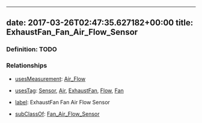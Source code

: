
---
date: 2017-03-26T02:47:35.627182+00:00
title: ExhaustFan_Fan_Air_Flow_Sensor
---
### Definition: TODO

### Relationships

* [usesMeasurement](https://brickschema.org/schema/1.0/BrickFrame#usesMeasurement): [Air_Flow](https://brickschema.org/schema/1.0/Brick#Air_Flow)

* [usesTag](https://brickschema.org/schema/1.0/BrickFrame#usesTag): [Sensor](https://brickschema.org/schema/1.0/BrickTag#Sensor), [Air](https://brickschema.org/schema/1.0/BrickTag#Air), [ExhaustFan](https://brickschema.org/schema/1.0/BrickTag#ExhaustFan), [Flow](https://brickschema.org/schema/1.0/BrickTag#Flow), [Fan](https://brickschema.org/schema/1.0/BrickTag#Fan)

* [label](http://www.w3.org/2000/01/rdf-schema#label): ExhaustFan Fan Air Flow Sensor

* [subClassOf](http://www.w3.org/2000/01/rdf-schema#subClassOf): [Fan_Air_Flow_Sensor](https://brickschema.org/schema/1.0/Brick#Fan_Air_Flow_Sensor)
